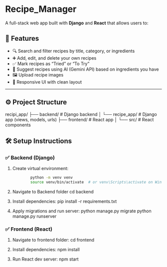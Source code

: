 # Recipe_Manager

A full-stack web app built with **Django** and **React** that allows users to:

## 🚀 Features

- 🔍 Search and filter recipes by title, category, or ingredients
- ➕ Add, edit, and delete your own recipes
- ✅ Mark recipes as “Tried” or “To Try”
- 🧠 Suggest recipes using AI (Gemini API) based on ingredients you have
- 🖼️ Upload recipe images
- 📱 Responsive UI with clean layout

---

## ⚙️ Project Structure

recipi_app/
├── backend/ # Django backend
│ └── recipe_app/ # Django app (views, models, urls)
├── frontend/ # React app
│ └── src/ # React components

## 🛠️ Setup Instructions

### ✅ Backend (Django)
1. Create virtual environment:
   ```bash
           python -m venv venv
           source venv/bin/activate  # or venv\Scripts\activate on Windows
   
2. Navigate to Backend folder
       cd backend
   
3.  Install dependencies:
       pip install -r requirements.txt
        
4. Apply migrations and run server:
       python manage.py migrate
       python manage.py runserver

### ✅ Frontend (React)
1. Navigate to frontend folder:
     cd frontend
   
2. Install dependencies:
     npm install
   
3. Run React dev server:
     npm start
     


